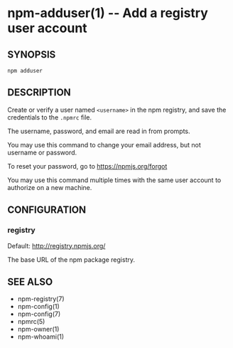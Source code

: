 npm-adduser(1) -- Add a registry user account
=============================================

## SYNOPSIS

    npm adduser

## DESCRIPTION

Create or verify a user named `<username>` in the npm registry, and
save the credentials to the `.npmrc` file.

The username, password, and email are read in from prompts.

You may use this command to change your email address, but not username
or password.

To reset your password, go to <https://npmjs.org/forgot>

You may use this command multiple times with the same user account to
authorize on a new machine.

## CONFIGURATION

### registry

Default: http://registry.npmjs.org/

The base URL of the npm package registry.

## SEE ALSO

* npm-registry(7)
* npm-config(1)
* npm-config(7)
* npmrc(5)
* npm-owner(1)
* npm-whoami(1)

